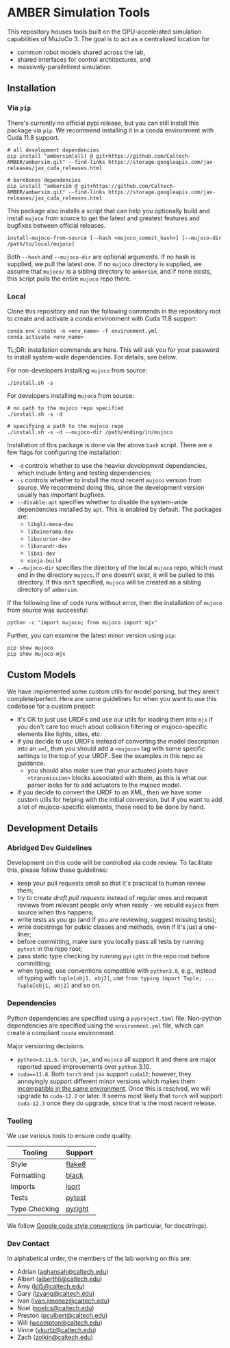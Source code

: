 # AMBER Simulation Tools
This repository houses tools built on the GPU-accelerated simulation capabilities of MuJoCo 3. The goal is to act as a centralized location for
* common robot models shared across the lab,
* shared interfaces for control architectures, and
* massively-parallelized simulation.

## Installation
### Via `pip`
There's currently no official pypi release, but you can still install this package via `pip`. We recommend installing it in a conda environment with Cuda 11.8 support.
```
# all development dependencies
pip install "ambersim[all] @ git+https://github.com/Caltech-AMBER/ambersim.git" --find-links https://storage.googleapis.com/jax-releases/jax_cuda_releases.html

# barebones dependencies
pip install "ambersim @ git+https://github.com/Caltech-AMBER/ambersim.git" --find-links https://storage.googleapis.com/jax-releases/jax_cuda_releases.html
```
This package also installs a script that can help you optionally build and install `mujoco` from source to get the latest and greatest features and bugfixes between official releases.
```
install-mujoco-from-source [--hash <mujoco_commit_hash>] [--mujoco-dir /path/to/local/mujoco]
```
Both `--hash` and `--mujoco-dir` are optional arguments. If no hash is supplied, we pull the latest one. If no `mujoco` directory is supplied, we assume that `mujoco/` is a sibling directory to `ambersim`, and if none exists, this script pulls the entire `mujoco` repo there.

### Local
Clone this repository and run the following commands in the repository root to create and activate a conda environment with Cuda 11.8 support:
```
conda env create -n <env_name> -f environment.yml
conda activate <env_name>
```

TL;DR: installation commands are here. This will ask you for your password to install system-wide dependencies. For details, see below.

For non-developers installing `mujoco` from source:
```
./install.sh -s
```

For developers installing `mujoco` from source:
```
# no path to the mujoco repo specified
./install.sh -s -d

# specifying a path to the mujoco repo
./install.sh -s -d --mujoco-dir /path/ending/in/mujoco
```

Installation of this package is done via the above `bash` script. There are a few flags for configuring the installation:
* `-d` controls whether to use the heavier _development_ dependencies, which include linting and testing dependencies;
* `-s` controls whether to install the most recent `mujoco` version from source. We recommend doing this, since the development version usually has important bugfixes.
* `--disable-apt` specifies whether to disable the system-wide dependencies installed by `apt`. This is enabled by default. The packages are:
    * `libgl1-mesa-dev`
    * `libxinerama-dev`
    * `libxcursor-dev`
    * `libxrandr-dev`
    * `libxi-dev`
    * `ninja-build`
* `--mujoco-dir` specifies the directory of the local `mujoco` repo, which must end in the directory `mujoco`. If one doesn't exist, it will be pulled to this directory. If this isn't specified, `mujoco` will be created as a sibling directory of `ambersim`.

If the following line of code runs without error, then the installation of `mujoco` from source was successful:
```
python -c "import mujoco; from mujoco import mjx"
```
Further, you can examine the latest minor version using `pip`:
```
pip show mujoco
pip show mujoco-mjx
```

## Custom Models
We have implemented some custom utils for model parsing, but they aren't complete/perfect. Here are some guidelines for when you want to use this codebase for a custom project:
* it's OK to just use URDFs and use our utils for loading them into `mjx` if you don't care too much about collision filtering or mujoco-specific elements like lights, sites, etc.
* if you decide to use URDFs instead of converting the model description into an `xml`, then you should add a `<mujoco>` tag with some specific settings to the top of your URDF. See the examples in this repo as guidance.
	* you should also make sure that your actuated joints have `<transmission>` blocks associated with them, as this is what our parser looks for to add actuators to the mujoco model.
* if you decide to convert the URDF to an XML, then we have some custom utils for helping with the initial conversion, but if you want to add a lot of mujoco-specific elements, those need to be done by hand.

## Development Details

### Abridged Dev Guidelines
Development on this code will be controlled via code review. To facilitate this, please follow these guidelines:
* keep your pull requests small so that it's practical to human review them;
* try to create _draft pull requests_ instead of regular ones and request reviews from relevant people only when ready - we rebuild `mujoco` from source when this happens;
* write tests as you go (and if you are reviewing, suggest missing tests);
* write docstrings for public classes and methods, even if it's just a one-liner;
* before committing, make sure you locally pass all tests by running `pytest` in the repo root;
* pass static type checking by running `pyright` in the repo root before committing;
* when typing, use conventions compatible with `python3.8`, e.g., instead of typing with `tuple[obj1, obj2]`, use `from typing import Tuple; ... Tuple[obj1, obj2]` and so on.

### Dependencies
Python dependencies are specified using a `pyproject.toml` file. Non-python dependencies are specified using the `environment.yml` file, which can create a compliant `conda` environment.

Major versioning decisions:
* `python=3.11.5`. `torch`, `jax`, and `mujoco` all support it and there are major reported speed improvements over `python` 3.10.
* `cuda==11.8`. Both `torch` and `jax` support `cuda12`; however, they annoyingly support different minor versions which makes them [incompatible in the same environment](https://github.com/google/jax/issues/18032). Once this is resolved, we will upgrade to `cuda-12.2` or later. It seems most likely that `torch` will support `cuda-12.3` once they do upgrade, since that is the most recent release.

### Tooling
We use various tools to ensure code quality.

| Tooling       | Support                                           |
| ------------- | ------------------------------------------------- |
| Style         | [flake8](https://flake8.pycqa.org/en/latest/)     |
| Formatting    | [black](https://black.readthedocs.io/en/stable/)  |
| Imports       | [isort](https://pycqa.github.io/isort/)           |
| Tests         | [pytest](https://docs.pytest.org/en/stable/)      |
| Type Checking | [pyright](https://microsoft.github.io/pyright/#/) |

We follow [Google code style conventions](https://google.github.io/styleguide/pyguide.html) (in particular, for docstrings).

### Dev Contact
In alphabetical order, the members of the lab working on this are:
* Adrian (aghansah@caltech.edu)
* Albert (alberthli@caltech.edu)
* Amy (kli5@caltech.edu)
* Gary (lzyang@caltech.edu)
* Ivan (ivan.jimenez@caltech.edu)
* Noel (noelcs@caltech.edu)
* Preston (pculbert@caltech.edu)
* Will (wcompton@caltech.edu)
* Vince (vkurtz@caltech.edu)
* Zach (zolkin@caltech.edu)

